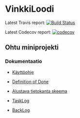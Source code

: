 # VinkkiLoodi
Latest Travis report: [![Build Status](https://travis-ci.org/TerriFin/VinkkiLoodi.svg?branch=master)](https://travis-ci.org/TerriFin/VinkkiLoodi)

Latest Codecov report: [![codecov](https://codecov.io/gh/TerriFin/VinkkiLoodi/branch/master/graph/badge.svg)](https://codecov.io/gh/TerriFin/VinkkiLoodi)

## Ohtu miniprojekti
### Dokumentaatio
* [Käyttöohje](https://github.com/TerriFin/VinkkiLoodi/blob/master/docs/kayttoohje.md)
* [Definition of Done](https://github.com/TerriFin/VinkkiLoodi/blob/master/docs/definition-of-done.md)
* [Alustava tietokanta skeema](https://github.com/TerriFin/VinkkiLoodi/blob/master/docs/tietokanta.md)

* [TaskLog](https://docs.google.com/spreadsheets/d/1oaHYrSnqn1GZMmRvOOsDc5I86-AQ0m7sGIxDy4t2HQI/edit?usp=sharing)
* [BackLog](https://drive.google.com/open?id=1SSkjIl9Y88SwT35A8sQbslaZBVvGvaw5J6a34gC4aGU)
